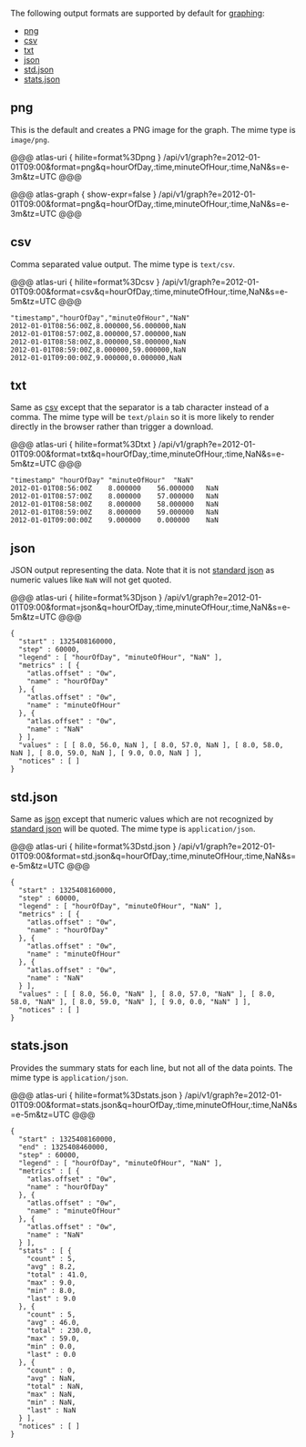  The following output formats are supported by default for [graphing](./graph.md):

* [png](#png)
* [csv](#csv)
* [txt](#txt)
* [json](#json)
* [std.json](#stdjson)
* [stats.json](#statsjson)

## png

This is the default and creates a PNG image for the graph. The mime type is `image/png`.

@@@ atlas-uri { hilite=format%3Dpng }
/api/v1/graph?e=2012-01-01T09:00&format=png&q=hourOfDay,:time,minuteOfHour,:time,NaN&s=e-3m&tz=UTC
@@@

@@@ atlas-graph { show-expr=false }
/api/v1/graph?e=2012-01-01T09:00&format=png&q=hourOfDay,:time,minuteOfHour,:time,NaN&s=e-3m&tz=UTC
@@@

## csv

Comma separated value output. The mime type is `text/csv`.

@@@ atlas-uri { hilite=format%3Dcsv }
/api/v1/graph?e=2012-01-01T09:00&format=csv&q=hourOfDay,:time,minuteOfHour,:time,NaN&s=e-5m&tz=UTC
@@@

```
"timestamp","hourOfDay","minuteOfHour","NaN"
2012-01-01T08:56:00Z,8.000000,56.000000,NaN
2012-01-01T08:57:00Z,8.000000,57.000000,NaN
2012-01-01T08:58:00Z,8.000000,58.000000,NaN
2012-01-01T08:59:00Z,8.000000,59.000000,NaN
2012-01-01T09:00:00Z,9.000000,0.000000,NaN

```

## txt

Same as [csv](#csv) except that the separator is a tab character instead of a comma. The mime
type will be `text/plain` so it is more likely to render directly in the browser rather than
trigger a download.

@@@ atlas-uri { hilite=format%3Dtxt }
/api/v1/graph?e=2012-01-01T09:00&format=txt&q=hourOfDay,:time,minuteOfHour,:time,NaN&s=e-5m&tz=UTC
@@@

```
"timestamp"	"hourOfDay"	"minuteOfHour"	"NaN"
2012-01-01T08:56:00Z	8.000000	56.000000	NaN
2012-01-01T08:57:00Z	8.000000	57.000000	NaN
2012-01-01T08:58:00Z	8.000000	58.000000	NaN
2012-01-01T08:59:00Z	8.000000	59.000000	NaN
2012-01-01T09:00:00Z	9.000000	0.000000	NaN

```

## json

JSON output representing the data. Note that it is not [standard json](http://json.org) as numeric
values like `NaN` will not get quoted.

@@@ atlas-uri { hilite=format%3Djson }
/api/v1/graph?e=2012-01-01T09:00&format=json&q=hourOfDay,:time,minuteOfHour,:time,NaN&s=e-5m&tz=UTC
@@@

```
{
  "start" : 1325408160000,
  "step" : 60000,
  "legend" : [ "hourOfDay", "minuteOfHour", "NaN" ],
  "metrics" : [ {
    "atlas.offset" : "0w",
    "name" : "hourOfDay"
  }, {
    "atlas.offset" : "0w",
    "name" : "minuteOfHour"
  }, {
    "atlas.offset" : "0w",
    "name" : "NaN"
  } ],
  "values" : [ [ 8.0, 56.0, NaN ], [ 8.0, 57.0, NaN ], [ 8.0, 58.0, NaN ], [ 8.0, 59.0, NaN ], [ 9.0, 0.0, NaN ] ],
  "notices" : [ ]
}
```

## std.json

Same as [json](#json) except that numeric values which are not recognized by
[standard json](http://json.org) will be quoted. The mime type is `application/json`.

@@@ atlas-uri { hilite=format%3Dstd.json }
/api/v1/graph?e=2012-01-01T09:00&format=std.json&q=hourOfDay,:time,minuteOfHour,:time,NaN&s=e-5m&tz=UTC
@@@

```
{
  "start" : 1325408160000,
  "step" : 60000,
  "legend" : [ "hourOfDay", "minuteOfHour", "NaN" ],
  "metrics" : [ {
    "atlas.offset" : "0w",
    "name" : "hourOfDay"
  }, {
    "atlas.offset" : "0w",
    "name" : "minuteOfHour"
  }, {
    "atlas.offset" : "0w",
    "name" : "NaN"
  } ],
  "values" : [ [ 8.0, 56.0, "NaN" ], [ 8.0, 57.0, "NaN" ], [ 8.0, 58.0, "NaN" ], [ 8.0, 59.0, "NaN" ], [ 9.0, 0.0, "NaN" ] ],
  "notices" : [ ]
}
```

## stats.json

Provides the summary stats for each line, but not all of the data points. The mime type is
`application/json`.

@@@ atlas-uri { hilite=format%3Dstats.json }
/api/v1/graph?e=2012-01-01T09:00&format=stats.json&q=hourOfDay,:time,minuteOfHour,:time,NaN&s=e-5m&tz=UTC
@@@

```
{
  "start" : 1325408160000,
  "end" : 1325408460000,
  "step" : 60000,
  "legend" : [ "hourOfDay", "minuteOfHour", "NaN" ],
  "metrics" : [ {
    "atlas.offset" : "0w",
    "name" : "hourOfDay"
  }, {
    "atlas.offset" : "0w",
    "name" : "minuteOfHour"
  }, {
    "atlas.offset" : "0w",
    "name" : "NaN"
  } ],
  "stats" : [ {
    "count" : 5,
    "avg" : 8.2,
    "total" : 41.0,
    "max" : 9.0,
    "min" : 8.0,
    "last" : 9.0
  }, {
    "count" : 5,
    "avg" : 46.0,
    "total" : 230.0,
    "max" : 59.0,
    "min" : 0.0,
    "last" : 0.0
  }, {
    "count" : 0,
    "avg" : NaN,
    "total" : NaN,
    "max" : NaN,
    "min" : NaN,
    "last" : NaN
  } ],
  "notices" : [ ]
}
```

